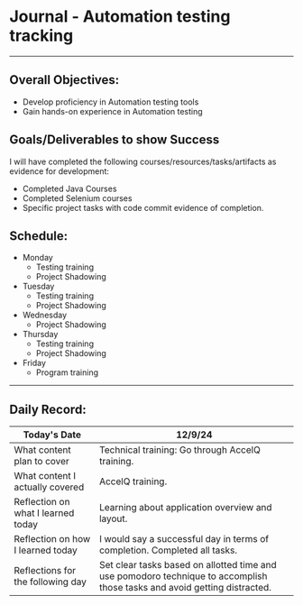 # Journal - Automation testing tracking

---

## Overall Objectives:

[//]: # (The example\(s\) below should be specifics of the content that you plan on covering over the course of the 2 week learning period.  Additionally, they should be based directly on feedback from your manager.)
- Develop proficiency in Automation testing tools
- Gain hands-on experience in Automation testing

## Goals/Deliverables to show Success
I will have completed the following courses/resources/tasks/artifacts as evidence for development:

[//]: # (The example\(s\) below are EXHAUSTIVE, and should be attinable within the scope of the two weeks. You can have stretch goals if you like, but be reasonable with yourself in terms of what is a fair workload)
- Completed Java Courses
- Completed Selenium courses
- Specific project tasks with code commit evidence of completion.

## Schedule:

[//]: # (Complete this outline to show what you plan on covering each day - remember however, that this will likely change depending on your pprogress.  That is fine - just update it when you need to!)

- Monday
    - Testing training
    - Project Shadowing
- Tuesday
    - Testing training
    - Project Shadowing
- Wednesday
    - Project Shadowing
- Thursday
    - Testing training
    - Project Shadowing
- Friday
    - Program training

--- 
## Daily Record:
[//]: # (You’ll make one of these each day - just copy, paste, and edit the entry, keeping the most recent post at the top of this page. 
This reflection is what you’ll use to share out each day at standup.  
Remember however, that it is a guide only, and should be used accordingly.)

[//]: # (***Lastly, please remember that this daily record is for you.  
While your coaches will use it as a soft point of accountability, 
you should use it only as much as it supports your reflections in learning.
Sentences, bullet points, paragraphs, copy and pastes are welcome!***)

| Today's Date  | 12/9/24                                                                                                                   | 
|---|---------------------------------------------------------------------------------------------------------------------------|
| What content plan to cover  | Technical training: Go through AccelQ training.                                                                           |   
| What content I actually covered | AccelQ training.                                                                                                          |  
| Reflection on what I learned today | Learning about application overview and layout.                                                                           |   
| Reflection on how I learned today | I would say a successful day in terms of completion. Completed all tasks.                                                 |
| Reflections for the following day| Set clear tasks based on allotted time and use pomodoro technique to accomplish those tasks and avoid getting distracted. 